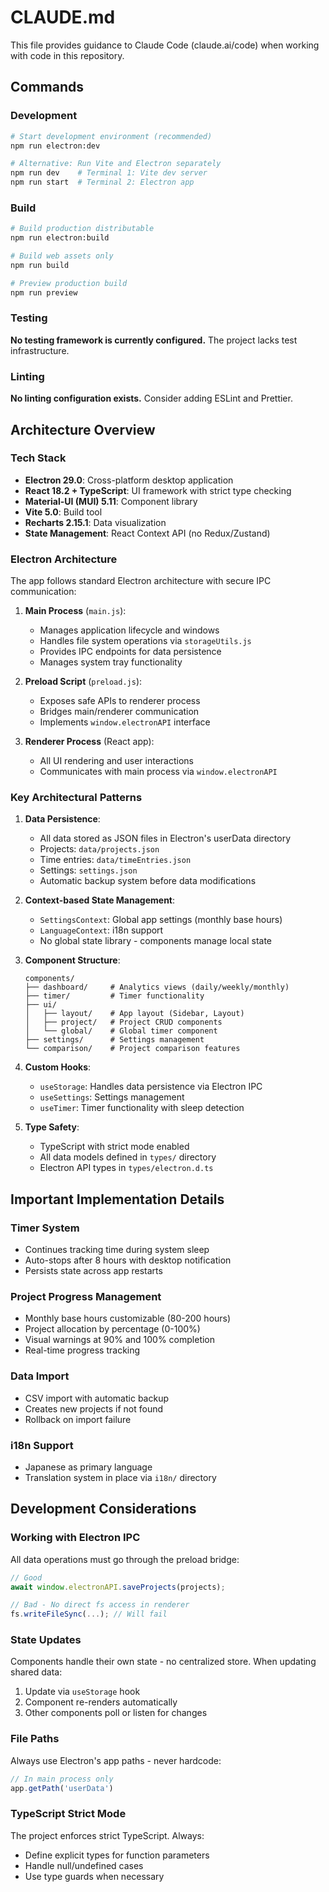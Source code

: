 # CLAUDE.md

This file provides guidance to Claude Code (claude.ai/code) when working with code in this repository.

## Commands

### Development
```bash
# Start development environment (recommended)
npm run electron:dev

# Alternative: Run Vite and Electron separately
npm run dev    # Terminal 1: Vite dev server
npm run start  # Terminal 2: Electron app
```

### Build
```bash
# Build production distributable
npm run electron:build

# Build web assets only
npm run build

# Preview production build
npm run preview
```

### Testing
**No testing framework is currently configured.** The project lacks test infrastructure.

### Linting
**No linting configuration exists.** Consider adding ESLint and Prettier.

## Architecture Overview

### Tech Stack
- **Electron 29.0**: Cross-platform desktop application
- **React 18.2 + TypeScript**: UI framework with strict type checking
- **Material-UI (MUI) 5.11**: Component library
- **Vite 5.0**: Build tool
- **Recharts 2.15.1**: Data visualization
- **State Management**: React Context API (no Redux/Zustand)

### Electron Architecture
The app follows standard Electron architecture with secure IPC communication:

1. **Main Process** (`main.js`):
   - Manages application lifecycle and windows
   - Handles file system operations via `storageUtils.js`
   - Provides IPC endpoints for data persistence
   - Manages system tray functionality

2. **Preload Script** (`preload.js`):
   - Exposes safe APIs to renderer process
   - Bridges main/renderer communication
   - Implements `window.electronAPI` interface

3. **Renderer Process** (React app):
   - All UI rendering and user interactions
   - Communicates with main process via `window.electronAPI`

### Key Architectural Patterns

1. **Data Persistence**:
   - All data stored as JSON files in Electron's userData directory
   - Projects: `data/projects.json`
   - Time entries: `data/timeEntries.json`
   - Settings: `settings.json`
   - Automatic backup system before data modifications

2. **Context-based State Management**:
   - `SettingsContext`: Global app settings (monthly base hours)
   - `LanguageContext`: i18n support
   - No global state library - components manage local state

3. **Component Structure**:
   ```
   components/
   ├── dashboard/     # Analytics views (daily/weekly/monthly)
   ├── timer/         # Timer functionality
   ├── ui/
   │   ├── layout/    # App layout (Sidebar, Layout)
   │   ├── project/   # Project CRUD components
   │   └── global/    # Global timer component
   ├── settings/      # Settings management
   └── comparison/    # Project comparison features
   ```

4. **Custom Hooks**:
   - `useStorage`: Handles data persistence via Electron IPC
   - `useSettings`: Settings management
   - `useTimer`: Timer functionality with sleep detection

5. **Type Safety**:
   - TypeScript with strict mode enabled
   - All data models defined in `types/` directory
   - Electron API types in `types/electron.d.ts`

## Important Implementation Details

### Timer System
- Continues tracking time during system sleep
- Auto-stops after 8 hours with desktop notification
- Persists state across app restarts

### Project Progress Management
- Monthly base hours customizable (80-200 hours)
- Project allocation by percentage (0-100%)
- Visual warnings at 90% and 100% completion
- Real-time progress tracking

### Data Import
- CSV import with automatic backup
- Creates new projects if not found
- Rollback on import failure

### i18n Support
- Japanese as primary language
- Translation system in place via `i18n/` directory

## Development Considerations

### Working with Electron IPC
All data operations must go through the preload bridge:
```typescript
// Good
await window.electronAPI.saveProjects(projects);

// Bad - No direct fs access in renderer
fs.writeFileSync(...); // Will fail
```

### State Updates
Components handle their own state - no centralized store. When updating shared data:
1. Update via `useStorage` hook
2. Component re-renders automatically
3. Other components poll or listen for changes

### File Paths
Always use Electron's app paths - never hardcode:
```javascript
// In main process only
app.getPath('userData')
```

### TypeScript Strict Mode
The project enforces strict TypeScript. Always:
- Define explicit types for function parameters
- Handle null/undefined cases
- Use type guards when necessary